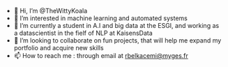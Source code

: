 - 👋 Hi, I’m @TheWittyKoala
- 👀 I’m interested in machine learning and automated systems
- 🌱 I’m currently a student in A.I and big data at the ESGI, and working as a datascientist in the fielf of NLP at KaisensData
- 💞️ I’m looking to collaborate on fun projects, that will help me expand my portfolio and acquire new skills
- 📫 How to reach me : through email at rbelkacemi@myges.fr

<!---
TheWittyKoala/TheWittyKoala is a ✨ special ✨ repository because its `README.md` (this file) appears on your GitHub profile.
You can click the Preview link to take a look at your changes.
--->
